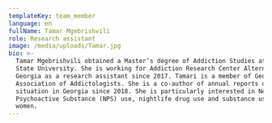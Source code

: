```yaml
---
templateKey: team_member
language: en
fullName: Tamar Mgebrishvili
role: Research assistant
image: /media/uploads/Tamar.jpg
bio: >-
  Tamar Mgebrishvili obtained a Master’s degree of Addiction Studies at Ilia
  State University. She is working for Addiction Research Center Alternative
  Georgia as a research assistant since 2017. Tamari is a member of Georgian
  Association of Addictologists. She is a co-author of annual reports on drug
  situation in Georgia since 2018. She is particularly interested in New
  Psychoactive Substance (NPS) use, nightlife drug use and substance use in
  women.
---
```


